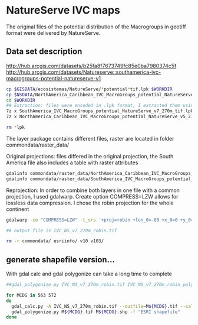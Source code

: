 # NatureServe IVC maps
 The original files of the potential distribution of the Macrogroups in geotiff format were delivered by NatureServe.

## Data set description
 http://hub.arcgis.com/datasets/b25fa8f7673749fc85e0ba7980374c5f
 http://hub.arcgis.com/datasets/Natureserve::southamerica-ivc-macrogroups-potential-natureserve-v1

```sh
cp $GISDATA/ecosistemas/NatureServe/*potential*tif.lpk $WORKDIR
cp $NSDATA/NorthAmerica_Caribbean_IVC_MacroGroups_potential_NatureServe_v5_270m_tif.lpk $WORKDIR
cd $WORKDIR
## Extraction: files were encoded in .lpk format, I extracted them using the 7z extraction command
7z x SouthAmerica_IVC_MacroGroups_potential_NatureServe_v7_270m_tif.lpk
7z x NorthAmerica_Caribbean_IVC_MacroGroups_potential_NatureServe_v5_270m_tif.lpk

rm *lpk

```
 The layer package contains different files, raster are located in folder commondata/raster_data/

 Original projections: files differed in the original projection, the South America file also includes a table with raster attributes


```sh
gdalinfo commondata/raster_data/NorthAmerica_Caribbean_IVC_MacroGroups_potential_NatureServe_v5_270m.tif
gdalinfo commondata/raster_data/SouthAmerica_IVC_MacroGroups_potential_NatureServe_v7_270m.tif | less
```

 Reprojection: In order to combine both layers in one file with a common projection, I used gdalwarp. Create option COMPRESS=LZW allows for lossless data compression.  I chose the robin projection for the whole continent

```sh
gdalwarp -co "COMPRESS=LZW" -t_srs '+proj=robin +lon_0=-80 +x_0=0 +y_0=0 +datum=WGS84 +units=m +no_defs +ellps=WGS84 +towgs84=0,0,0' commondata/raster_data/NorthAmerica_Caribbean_IVC_MacroGroups_potential_NatureServe_v5_270m.tif commondata/raster_data/SouthAmerica_IVC_MacroGroups_potential_NatureServe_v7_270m.tif IVC_NS_v7_270m_robin.tif

## output file is IVC_NS_v7_270m_robin.tif

rm -r commondata/ esriinfo/ v10 v103/
```

## generate shapefile version...
With gdal calc and gdal polygonize can take a long time to complete
```sh
##gdal_polygonize.py IVC_NS_v7_270m_robin.tif IVC_NS_v7_270m_robin_polygons.shp

for MCDG in 563 572
do
  gdal_calc.py -A IVC_NS_v7_270m_robin.tif --outfile=M${MCDG}.tif --calc="(A==${MCDG})*1" --format=GTiff --type=Byte --creation-option="NBITS=1" --creation-option="COMPRESS=DEFLATE" --NoDataValue=0
  gdal_polygonize.py M${MCDG}.tif M${MCDG}.shp -f "ESRI shapefile"
done

```
